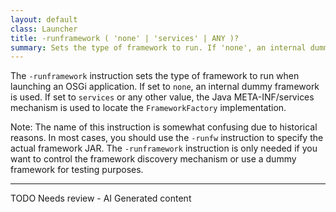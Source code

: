 ```yaml
---
layout: default
class: Launcher
title: -runframework ( 'none' | 'services' | ANY )?
summary: Sets the type of framework to run. If 'none', an internal dummy framework is used. Otherwise the Java META-INF/services model is used for the FrameworkFactory interface name.
---
```


The `-runframework` instruction sets the type of framework to run when launching an OSGi application. If set to `none`, an internal dummy framework is used. If set to `services` or any other value, the Java META-INF/services mechanism is used to locate the `FrameworkFactory` implementation.

Note: The name of this instruction is somewhat confusing due to historical reasons. In most cases, you should use the `-runfw` instruction to specify the actual framework JAR. The `-runframework` instruction is only needed if you want to control the framework discovery mechanism or use a dummy framework for testing purposes.


<hr />
TODO Needs review - AI Generated content